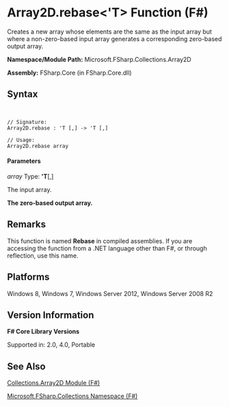 # Array2D.rebase<'T> Function (F#)

Creates a new array whose elements are the same as the input array but where a non-zero-based input array generates a corresponding zero-based output array.

**Namespace/Module Path:** Microsoft.FSharp.Collections.Array2D

**Assembly:** FSharp.Core (in FSharp.Core.dll)


## Syntax


```


// Signature:
Array2D.rebase : 'T [,] -> 'T [,]

// Usage:
Array2D.rebase array

```



#### Parameters
*array*
Type: **'T**[[,]](http://msdn.microsoft.com/en-us/library/077252f3-e6ce-441c-9d5b-a6030eaef7cd)


The input array.



**The zero-based output array.**
## Remarks
This function is named **Rebase** in compiled assemblies. If you are accessing the function from a .NET language other than F#, or through reflection, use this name.


## Platforms
Windows 8, Windows 7, Windows Server 2012, Windows Server 2008 R2


## Version Information
**F# Core Library Versions**

Supported in: 2.0, 4.0, Portable




## See Also
[Collections.Array2D Module &#40;F&#35;&#41;](Collections.Array2D+Module+%28FSharp%29.md)

[Microsoft.FSharp.Collections Namespace &#40;F&#35;&#41;](Microsoft.FSharp.Collections+Namespace+%28FSharp%29.md)

